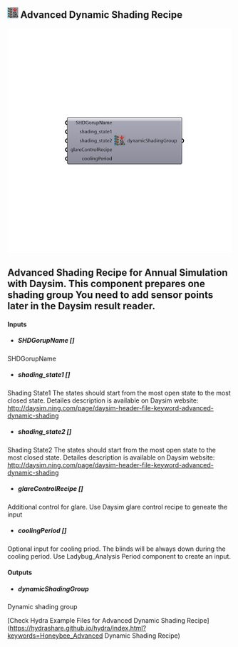 ## ![](../../images/icons/Advanced_Dynamic_Shading_Recipe.png) Advanced Dynamic Shading Recipe

![](../../images/components/Advanced_Dynamic_Shading_Recipe.png)

Advanced Shading Recipe for Annual Simulation with Daysim. This component prepares one shading group
 You need to add sensor points later in the Daysim result reader.
 -
 

#### Inputs
* ##### SHDGorupName []
SHDGorupName
* ##### shading_state1 []
Shading State1 The states should start from the most open state to the most closed state. Detailes description is available on Daysim website: http://daysim.ning.com/page/daysim-header-file-keyword-advanced-dynamic-shading
* ##### shading_state2 []
Shading State2 The states should start from the most open state to the most closed state. Detailes description is available on Daysim website: http://daysim.ning.com/page/daysim-header-file-keyword-advanced-dynamic-shading
* ##### glareControlRecipe []
Additional control for glare. Use Daysim glare control recipe to geneate the input
* ##### coolingPeriod []
Optional input for cooling priod. The blinds will be always down during the cooling period. Use Ladybug_Analysis Period component to create an input.

#### Outputs
* ##### dynamicShadingGroup
Dynamic shading group


[Check Hydra Example Files for Advanced Dynamic Shading Recipe](https://hydrashare.github.io/hydra/index.html?keywords=Honeybee_Advanced Dynamic Shading Recipe)